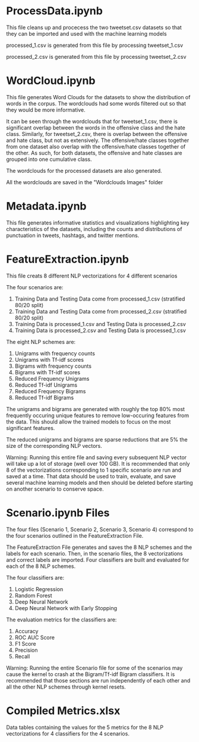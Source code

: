 # ProcessData.ipynb

This file cleans up and procecess the two tweetset.csv datasets so that they can be imported and used with the machine learning models

processed_1.csv is generated from this file by processing tweetset_1.csv

processed_2.csv is generated from this file by processing tweetset_2.csv

# WordCloud.ipynb

This file generates Word Clouds for the datasets to show the distribution of words in the corpus. The wordclouds had some words filtered out so that they would be more informative.

It can be seen through the wordclouds that for tweetset_1.csv, there is significant overlap between the words in the offensive class and the hate class. Similarly, for tweetset_2.csv, there is overlap between the offensive and hate class, but not as extensively. The offensive/hate classes together from one dataset also overlap with the offensive/hate classes together of the other. As such, for both datasets, the offensive and hate classes are grouped into one cumulative class.

The wordclouds for the processed datasets are also generated.

All the wordclouds are saved in the "Wordclouds Images" folder

# Metadata.ipynb

This file generates informative statistics and visualizations highlighting key characteristics of the datasets, including the counts and distributions of punctuation in tweets, hashtags, and twitter mentions.

# FeatureExtraction.ipynb

This file creats 8 different NLP vectorizations for 4 different scenarios

The four scenarios are:

1) Training Data and Testing Data come from processed_1.csv (stratified 80/20 split)
2) Training Data and Testing Data come from processed_2.csv (stratified 80/20 split)
3) Training Data is processed_1.csv and Testing Data is processed_2.csv
4) Training Data is processed_2.csv and Testing Data is processed_1.csv

The eight NLP schemes are:

1) Unigrams with frequency counts
2) Unigrams with Tf-idf scores
3) Bigrams with frequency counts
4) Bigrams with Tf-idf scores
5) Reduced Frequency Unigrams
6) Reduced Tf-idf Unigrams
7) Reduced Frequency Bigrams
8) Reduced Tf-idf Bigrams

The unigrams and bigrams are generated with roughly the top 80% most frequently occuring unique features to remove low-occuring features from the data. This should allow the trained models to focus on the most significant features.

The reduced unigrams and bigrams are sparse reductions that are 5% the size of the corresponding NLP vectors.

Warning: Running this entire file and saving every subsequent NLP vector will take up a lot of storage (well over 100 GB). It is recommended that only 8 of the vectorizations corresponding to 1 specific scenario are run and saved at a time. That data should be used to train, evaluate, and save several machine learning models and then should be deleted before starting on another scenario to conserve space.

# Scenario.ipynb Files

The four files (Scenario 1, Scenario 2, Scenario 3, Scenario 4) correspond to the four scenarios outlined in the FeatureExtraction File. 

The FeatureExtraction File generates and saves the 8 NLP schemes and the labels for each scenario. Then, in the scenario files, the 8 vectorizations and correct labels are imported. Four classifiers are built and evaluated for each of the 8 NLP schemes.

The four classifiers are:

1) Logistic Regression
2) Random Forest
3) Deep Neural Network
4) Deep Neural Network with Early Stopping

The evaluation metrics for the classifiers are:

1) Accuracy
2) ROC AUC Score
3) F1 Score
4) Precision
5) Recall

Warning: Running the entire Scenario file for some of the scenarios may cause the kernel to crash at the Bigram/Tf-idf Bigram classifiers. It is recommended that those sections are run independently of each other and all the other NLP schemes through kernel resets.

# Compiled Metrics.xlsx

Data tables containing the values for the 5 metrics for the 8 NLP vectorizations for 4 classifiers for the 4 scenarios.
